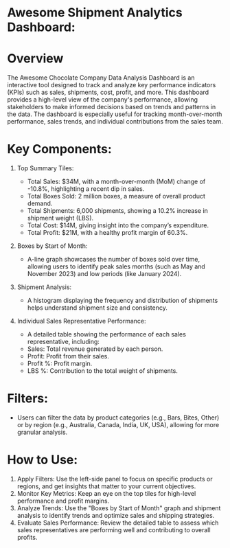 # Awesome Shipment Analytics Dashboard: 

# Overview
The Awesome Chocolate Company Data Analysis Dashboard is an interactive tool designed to track and analyze key performance indicators (KPIs) such as sales, shipments, cost, profit, and more. This dashboard provides a high-level view of the company's performance, allowing stakeholders to make informed decisions based on trends and patterns in the data. The dashboard is especially useful for tracking month-over-month performance, sales trends, and individual contributions from the sales team.

# Key Components:
1. Top Summary Tiles:
   * Total Sales: $34M, with a month-over-month (MoM) change of -10.8%, highlighting a recent dip in sales.
   * Total Boxes Sold: 2 million boxes, a measure of overall product demand.
   * Total Shipments: 6,000 shipments, showing a 10.2% increase in shipment weight (LBS).
   * Total Cost: $14M, giving insight into the company’s expenditure.
   * Total Profit: $21M, with a healthy profit margin of 60.3%.
   
2. Boxes by Start of Month:
   * A-line graph showcases the number of boxes sold over time, allowing users to identify peak sales months (such as May and November 2023) and low periods (like January 2024).

3. Shipment Analysis:
   * A histogram displaying the frequency and distribution of shipments helps understand shipment size and consistency.
     
4. Individual Sales Representative Performance:
   * A detailed table showing the performance of each sales representative, including:
   * Sales: Total revenue generated by each person.
   * Profit: Profit from their sales.
   * Profit %: Profit margin.
   * LBS %: Contribution to the total weight of shipments.
  
# Filters:
   * Users can filter the data by product categories (e.g., Bars, Bites, Other) or by region (e.g., Australia, Canada, India, UK, USA), allowing for more granular analysis.

# How to Use:
1. Apply Filters: Use the left-side panel to focus on specific products or regions, and get insights that matter to your current objectives.
2. Monitor Key Metrics: Keep an eye on the top tiles for high-level performance and profit margins.
3. Analyze Trends: Use the "Boxes by Start of Month" graph and shipment analysis to identify trends and optimize sales and shipping strategies.
4. Evaluate Sales Performance: Review the detailed table to assess which sales representatives are performing well and contributing to overall profits.










